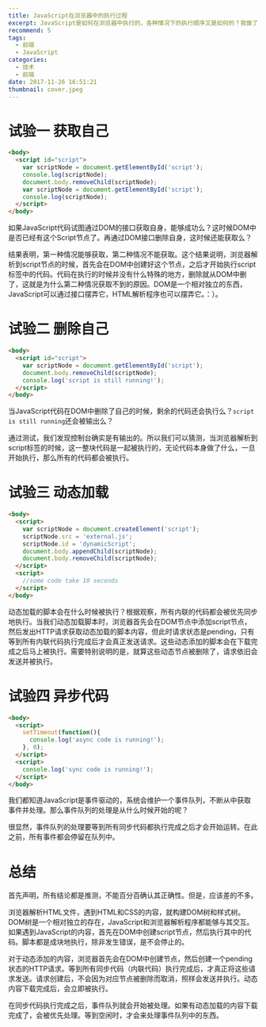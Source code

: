 ```yaml
---
title: JavaScript在浏览器中的执行过程
excerpt: JavaScript是如何在浏览器中执行的，各种情况下的执行顺序又是如何的？我做了一些试验，并依据试验结果编出了一些说法，至少能骗过我自己了。：）。
recommend: 5
tags:
  - 前端
  - JavaScript
categories:
  - 技术
  - 前端
date: 2017-11-26 16:51:21
thumbnail: cover.jpeg
---
```

# 试验一 获取自己

```html
<body>
  <script id="script">
    var scriptNode = document.getElementById('script');
    console.log(scriptNode);
    document.body.removeChild(scriptNode);
    var scriptNode = document.getElementById('script');
    console.log(scriptNode);
  </script>
</body>
```

如果JavaScript代码试图通过DOM的接口获取自身，能够成功么？这时候DOM中是否已经有这个Script节点了。再通过DOM接口删除自身，这时候还能获取么？

结果表明，第一种情况能够获取，第二种情况不能获取。这个结果说明，浏览器解析到script节点的时候，首先会在DOM中创建好这个节点，之后才开始执行script标签中的代码。代码在执行的时候并没有什么特殊的地方，删除就从DOM中删了，这就是为什么第二种情况获取不到的原因。DOM是一个相对独立的东西，JavaScript可以通过接口摆弄它，HTML解析程序也可以摆弄它。：）。

# 试验二 删除自己

```html
<body>
  <script id="script">
    var scriptNode = document.getElementById('script');
    document.body.removeChild(scriptNode);
    console.log('script is still running!');
  </script>
</body>
```

当JavaScript代码在DOM中删除了自己的时候，剩余的代码还会执行么？`script is still running`还会被输出么？

通过测试，我们发现控制台确实是有输出的。所以我们可以猜测，当浏览器解析到script标签的时候，这一整块代码是一起被执行的，无论代码本身做了什么，一旦开始执行，那么所有的代码都会被执行。

# 试验三 动态加载

```html
<body>
  <script>
    var scriptNode = document.createElement('script');
    scriptNode.src = 'external.js';
    scriptNode.id = 'dynamicScript';
    document.body.appendChild(scriptNode);
    document.body.removeChild(scriptNode);
  </script>
  <script>
    //some code take 10 seconds
  </script>
</body>
```

动态加载的脚本会在什么时候被执行？根据观察，所有内联的代码都会被优先同步地执行。当我们动态加载脚本时，浏览器首先会在DOM节点中添加script节点，然后发出HTTP请求获取动态加载的脚本内容，但此时请求状态是pending，只有等到所有内联代码执行完成后才会真正发送请求。这些动态添加的脚本会在下载完成之后马上被执行。需要特别说明的是，就算这些动态节点被删除了，请求依旧会发送并被执行。

# 试验四 异步代码

```html
<body>
  <script>
    setTimeout(function(){
      console.log('async code is running!');
    }, 0);
  </script>
  <script>
    console.log('sync code is running!');
  </script>
</body>
```

我们都知道JavaScript是事件驱动的，系统会维护一个事件队列，不断从中获取事件并处理。那么事件队列的处理是从什么时候开始的呢？

很显然，事件队列的处理要等到所有同步代码都执行完成之后才会开始运转。在此之前，所有事件都会停留在队列中。

# 总结

首先声明，所有结论都是推测，不能百分百确认其正确性。但是，应该差的不多。

浏览器解析HTML文件，遇到HTML和CSS的内容，就构建DOM树和样式树。DOM树是一个相对独立的存在，JavaScript和浏览器解析程序都能够与其交互。如果遇到JavaScript的内容，首先在DOM中创建script节点，然后执行其中的代码。脚本都是成块地执行，除非发生错误，是不会停止的。

对于动态添加的内容，浏览器首先会在DOM中创建节点，然后创建一个pending状态的HTTP请求。等到所有同步代码（内联代码）执行完成后，才真正将这些请求发送。请求创建后，不会因为对应节点被删除而取消，照样会发送并执行。动态内容下载完成后，会立即被执行。

在同步代码执行完成之后，事件队列就会开始被处理。如果有动态加载的内容下载完成了，会被优先处理。等到空闲时，才会来处理事件队列中的东西。
